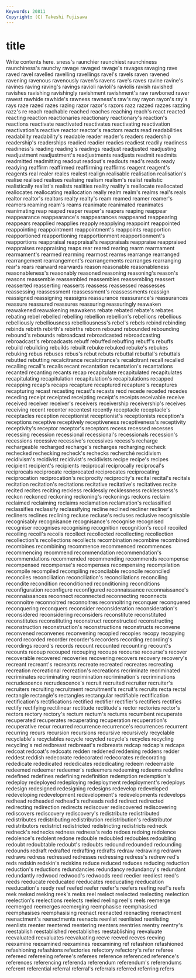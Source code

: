 ```yaml
---
Keywords: 20811 
Copyright: (C) Takeshi Fujisawa
---
```


# title

Write contents here.
sness's raunchier raunchiest raunchiness raunchiness's
raunchy ravage ravaged ravage's ravages ravaging rave raved ravel ravelled
ravelling ravellings ravel's ravels raven ravened ravening ravenous ravenously raven's
ravens rave's raves ravine ravine's ravines raving raving's ravings ravioli
ravioli's raviolis ravish ravished ravishes ravishing ravishingly ravishment ravishment's raw
rawboned rawer rawest rawhide rawhide's rawness rawness's raw's ray rayon
rayon's ray's rays raze razed razes razing razor razor's razors
razz razzed razzes razzing razz's re reach reachable reached reaches
reaching reach's react reacted reacting reaction reactionaries reactionary reactionary's reaction's
reactions reactivate reactivated reactivates reactivating reactivation reactivation's reactive reactor reactor's
reactors reacts read readabilities readability readability's readable reader reader's readers
readership readership's readerships readied readier readies readiest readily readiness readiness's
reading reading's readings readjust readjusted readjusting readjustment readjustment's readjustments readjusts
readmit readmits readmitted readmitting readout readout's readouts read's reads ready
readying reaffirm reaffirmed reaffirming reaffirms reagent reagent's reagents real realer
reales realest realign realisable realisation realisation's realise realised realises realising
realism realism's realist realistic realistically realist's realists realities reality reality's
reallocate reallocated reallocates reallocating reallocation really realm realm's realms real's
reals realtor realtor's realtors realty realty's ream reamed reamer reamer's
reamers reaming ream's reams reanimate reanimated reanimates reanimating reap reaped
reaper reaper's reapers reaping reappear reappearance reappearance's reappearances reappeared reappearing
reappears reapplied reapplies reapply reapplying reappoint reappointed reappointing reappointment reappointment's
reappoints reapportion reapportioned reapportioning reapportionment reapportionment's reapportions reappraisal reappraisal's reappraisals
reappraise reappraised reappraises reappraising reaps rear reared rearing rearm rearmament
rearmament's rearmed rearming rearmost rearms rearrange rearranged rearrangement rearrangement's rearrangements
rearranges rearranging rear's rears rearward rearwards reason reasonable reasonableness reasonableness's
reasonably reasoned reasoning reasoning's reason's reasons reassemble reassembled reassembles reassembling
reassert reasserted reasserting reasserts reassess reassessed reassesses reassessing reassessment reassessment's
reassessments reassign reassigned reassigning reassigns reassurance reassurance's reassurances reassure reassured
reassures reassuring reassuringly reawaken reawakened reawakening reawakens rebate rebated rebate's
rebates rebating rebel rebelled rebelling rebellion rebellion's rebellions rebellious rebelliously
rebelliousness rebelliousness's rebel's rebels rebind rebinding rebinds rebirth rebirth's rebirths
reborn rebound rebounded rebounding rebound's rebounds rebroadcast rebroadcasted rebroadcasting rebroadcast's
rebroadcasts rebuff rebuffed rebuffing rebuff's rebuffs rebuild rebuilding rebuilds rebuilt
rebuke rebuked rebuke's rebukes rebuking rebus rebuses rebus's rebut rebuts
rebuttal rebuttal's rebuttals rebutted rebutting recalcitrance recalcitrance's recalcitrant recall recalled
recalling recall's recalls recant recantation recantation's recantations recanted recanting recants
recap recapitulate recapitulated recapitulates recapitulating recapitulation recapitulation's recapitulations recapped recapping
recap's recaps recapture recaptured recapture's recaptures recapturing recast recasting recast's
recasts recd recede receded recedes receding receipt receipted receipting receipt's
receipts receivable receive received receiver receiver's receivers receivership receivership's receives
receiving recent recenter recentest recently receptacle receptacle's receptacles reception receptionist
receptionist's receptionists reception's receptions receptive receptively receptiveness receptiveness's receptivity receptivity's
receptor receptor's receptors recess recessed recesses recessing recession recessional recessional's
recessionals recession's recessions recessive recessive's recessives recess's recharge rechargeable recharged
recharge's recharges recharging recheck rechecked rechecking recheck's rechecks recherché recidivism
recidivism's recidivist recidivist's recidivists recipe recipe's recipes recipient recipient's recipients
reciprocal reciprocally reciprocal's reciprocals reciprocate reciprocated reciprocates reciprocating reciprocation reciprocation's
reciprocity reciprocity's recital recital's recitals recitation recitation's recitations recitative recitative's
recitatives recite recited recites reciting reckless recklessly recklessness recklessness's reckon
reckoned reckoning reckoning's reckonings reckons reclaim reclaimed reclaiming reclaims reclamation
reclamation's reclassified reclassifies reclassify reclassifying recline reclined recliner recliner's recliners
reclines reclining recluse recluse's recluses reclusive recognisable recognisably recognisance recognisance's
recognise recognised recogniser recognises recognising recognition recognition's recoil recoiled recoiling
recoil's recoils recollect recollected recollecting recollection recollection's recollections recollects recombination
recombine recombined recombines recombining recommence recommenced recommences recommencing recommend recommendation
recommendation's recommendations recommended recommending recommends recompense recompensed recompense's recompenses recompensing
recompilation recompile recompiled recompiling reconcilable reconcile reconciled reconciles reconciliation reconciliation's
reconciliations reconciling recondite recondition reconditioned reconditioning reconditions reconfiguration reconfigure reconfigured
reconnaissance reconnaissance's reconnaissances reconnect reconnected reconnecting reconnects reconnoitre reconnoitred reconnoitres
reconnoitring reconquer reconquered reconquering reconquers reconsider reconsideration reconsideration's reconsidered reconsidering
reconsiders reconstitute reconstituted reconstitutes reconstituting reconstruct reconstructed reconstructing reconstruction reconstruction's
reconstructions reconstructs reconvene reconvened reconvenes reconvening recopied recopies recopy recopying
record recorded recorder recorder's recorders recording recording's recordings record's records
recount recounted recounting recount's recounts recoup recouped recouping recoups recourse
recourse's recover recoverable recovered recoveries recovering recovers recovery recovery's recreant
recreant's recreants recreate recreated recreates recreating recreation recreational recreation's recreations
recriminate recriminated recriminates recriminating recrimination recrimination's recriminations recrudescence recrudescence's recruit
recruited recruiter recruiter's recruiters recruiting recruitment recruitment's recruit's recruits recta
rectal rectangle rectangle's rectangles rectangular rectifiable rectification rectification's rectifications rectified
rectifier rectifier's rectifiers rectifies rectify rectifying rectilinear rectitude rectitude's rector
rectories rector's rectors rectory rectory's rectum rectum's rectums recumbent recuperate
recuperated recuperates recuperating recuperation recuperation's recuperative recur recurred recurrence recurrence's
recurrences recurrent recurring recurs recursion recursions recursive recursively recyclable recyclable's
recyclables recycle recycled recycle's recycles recycling recycling's red redbreast redbreast's
redbreasts redcap redcap's redcaps redcoat redcoat's redcoats redden reddened reddening
reddens redder reddest reddish redecorate redecorated redecorates redecorating rededicate rededicated
rededicates rededicating redeem redeemable redeemed redeemer redeemer's redeemers redeeming redeems
redefine redefined redefines redefining redefinition redemption redemption's redeploy redeployed redeploying
redeployment redeployment's redeploys redesign redesigned redesigning redesigns redevelop redeveloped redeveloping
redevelopment redevelopment's redevelopments redevelops redhead redheaded redhead's redheads redid redirect
redirected redirecting redirection redirects rediscover rediscovered rediscovering rediscovers rediscovery rediscovery's
redistribute redistributed redistributes redistributing redistribution redistribution's redistributor redistributors redistrict redistricted
redistricting redistricts redneck redneck's rednecks redness redness's redo redoes redoing
redolence redolence's redolent redone redouble redoubled redoubles redoubling redoubt redoubtable
redoubt's redoubts redound redounded redounding redounds redraft redrafted redrafting redrafts
redraw redrawing redrawn redraws redress redressed redresses redressing redress's redrew
red's reds redskin redskin's redskins reduce reduced reduces reducing reduction
reduction's reductions redundancies redundancy redundancy's redundant redundantly redwood redwood's redwoods
reed reedier reediest reed's reeds reeducate reeducated reeducates reeducating reeducation
reeducation's reedy reef reefed reefer reefer's reefers reefing reef's reefs
reek reeked reeking reek's reeks reel reelect reelected reelecting reelection
reelection's reelections reelects reeled reeling reel's reels reemerge reemerged reemerges
reemerging reemphasise reemphasised reemphasises reemphasising reenact reenacted reenacting reenactment reenactment's
reenactments reenacts reenlist reenlisted reenlisting reenlists reenter reentered reentering reenters
reentries reentry reentry's reestablish reestablished reestablishes reestablishing reevaluate reevaluated reevaluates
reevaluating reeve reeved reeves reeving reexamine reexamined reexamines reexamining ref
refashion refashioned refashioning refashions refectories refectory refectory's refer referee refereed
refereeing referee's referees reference referenced reference's references referencing referenda referendum
referendum's referendums referent referential referral referral's referrals referred referring refers
